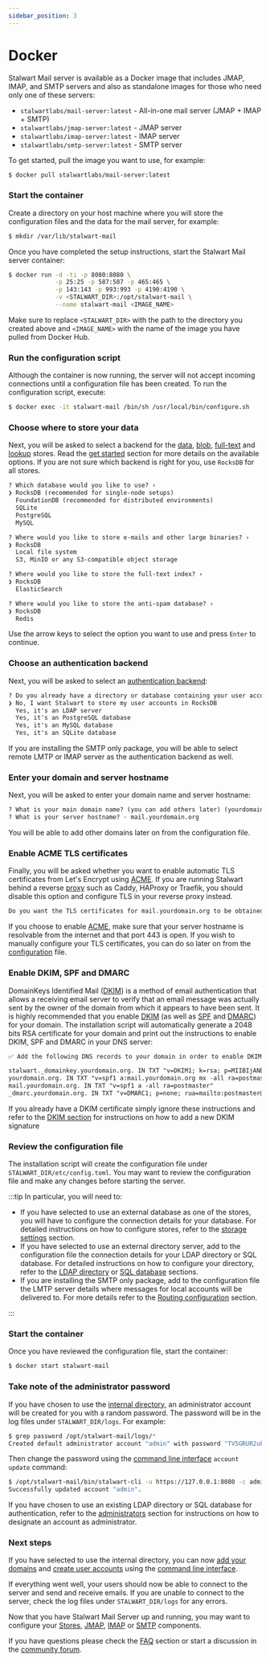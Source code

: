 ```yaml
---
sidebar_position: 3
---
```


# Docker

Stalwart Mail server is available as a Docker image that includes JMAP, IMAP, and SMTP servers and also as standalone images for those who need only one of these servers:

- `stalwartlabs/mail-server:latest` - All-in-one mail server (JMAP + IMAP + SMTP)
- `stalwartlabs/jmap-server:latest` - JMAP server
- `stalwartlabs/imap-server:latest` - IMAP server
- `stalwartlabs/smtp-server:latest` - SMTP server

To get started, pull the image you want to use, for example:

```bash
$ docker pull stalwartlabs/mail-server:latest
```

### Start the container

Create a directory on your host machine where you will store the configuration files and the data for the mail server, for example:

```bash
$ mkdir /var/lib/stalwart-mail
```

Once you have completed the setup instructions, start the Stalwart Mail server container:

```bash
$ docker run -d -ti -p 8080:8080 \
             -p 25:25 -p 587:587 -p 465:465 \
             -p 143:143 -p 993:993 -p 4190:4190 \
             -v <STALWART_DIR>:/opt/stalwart-mail \
             --name stalwart-mail <IMAGE_NAME>
```

Make sure to replace `<STALWART_DIR>` with the path to the directory you created above and `<IMAGE_NAME>` with the name of the image you have pulled from Docker Hub.

### Run the configuration script

Although the container is now running, the server will not accept incoming connections until a configuration file has been created. To run the configuration script, execute:

```bash
$ docker exec -it stalwart-mail /bin/sh /usr/local/bin/configure.sh
```

### Choose where to store your data

Next, you will be asked to select a backend for the [data](/docs/storage/data), [blob](/docs/storage/blob), [full-text](/docs/storage/fts) and [lookup](/docs/storage/lookup) stores. Read the [get started](/docs/get-started#choosing-storage-backends) section for more details on the available options. If you are not sure which backend is right for you, use `RocksDB` for all stores.

```txt
? Which database would you like to use? ›
❯ RocksDB (recommended for single-node setups)
  FoundationDB (recommended for distributed environments)
  SQLite
  PostgreSQL
  MySQL

? Where would you like to store e-mails and other large binaries? ›
❯ RocksDB
  Local file system
  S3, MinIO or any S3-compatible object storage

? Where would you like to store the full-text index? ›
❯ RocksDB
  ElasticSearch

? Where would you like to store the anti-spam database? ›
❯ RocksDB
  Redis
```

Use the arrow keys to select the option you want to use and press `Enter` to continue.

### Choose an authentication backend

Next, you will be asked to select an [authentication backend](/docs/get-started#supported-authentication-backends):

```txt
? Do you already have a directory or database containing your user accounts? ›
❯ No, I want Stalwart to store my user accounts in RocksDB
  Yes, it's an LDAP server
  Yes, it's an PostgreSQL database
  Yes, it's an MySQL database
  Yes, it's an SQLite database
```

If you are installing the SMTP only package, you will be able to select remote LMTP or IMAP server as the authentication backend as well.

### Enter your domain and server hostname

Next, you will be asked to enter your domain name and server hostname:

```txt
? What is your main domain name? (you can add others later) (yourdomain.org) ›
? What is your server hostname? · mail.yourdomain.org
```

You will be able to add other domains later on from the configuration file.

### Enable ACME TLS certificates

Finally, you will be asked whether you want to enable automatic TLS certificates from Let's Encrypt using [ACME](/docs/server/tls/acme). If you are running Stalwart behind a reverse [proxy](/docs/server/proxy) such as Caddy, HAProxy or Traefik, you should disable this option and configure TLS in your reverse proxy instead.

```txt
Do you want the TLS certificates for mail.yourdomain.org to be obtained automatically from Let's Encrypt using ACME? [Y/n] 
```

If you choose to enable [ACME](/docs/server/tls/acme), make sure that your server hostname is resolvable from the internet and that port 443 is open. If you wish to manually configure your TLS certificates, you can do so later on from the [configuration](/docs/server/tls/certificates) file.

### Enable DKIM, SPF and DMARC

DomainKeys Identified Mail ([DKIM](/docs/smtp/authentication/dkim/overview)) is a method of email authentication that allows a receiving email server to verify that an email message was actually sent by the owner of the domain from which it appears to have been sent. It is highly recommended that you enable [DKIM](/docs/smtp/authentication/dkim/overview) (as well as [SPF](/docs/smtp/authentication/spf) and [DMARC](/docs/smtp/authentication/dmarc)) for your domain. The installation script will automatically generate a 2048 bits RSA certificate for your domain and print out the instructions to enable DKIM, SPF and DMARC in your DNS server:

```txt
✅ Add the following DNS records to your domain in order to enable DKIM, SPF and DMARC:

stalwart._domainkey.yourdomain.org. IN TXT "v=DKIM1; k=rsa; p=MIIBIjANBgkqhkiG9w0BAQEFAAOCAQ8AMIIBCgKCAQEA0esfx6olNOH0d+AO8lcOST2H/sbJ04OCDOAq0oFmGXISj8HB8DUWzqUIIfWV7GzXZq/y/4dQHcxRXN3lNGSCSG8r7H+S57nqFEjvpFeGhYdqFaXXuD6StUgHgR/Oh1P6nO4NmCvO2jgQaRvZALw7PTkf4X9wnLR+Q9I1L8fu5BuclpuoE8cBJzT+oWwvHWDbIBn4DRVNCi1sa1YWhevKgw6OCsmGIUDbAKApX4fA3O80WjF0jF0CpijAI6jibmO5Ajs6zJDlzaumnprfyz4XHIqVTBL3P2z5xA7skQjK1L8vB2ZGYWrXHiwpR5ZQ5nM8AWM5lyp2zwVxhpxFRokxkQIDAQAB"
yourdomain.org. IN TXT "v=spf1 a:mail.yourdomain.org mx -all ra=postmaster"
mail.yourdomain.org. IN TXT "v=spf1 a -all ra=postmaster"
_dmarc.yourdomain.org. IN TXT "v=DMARC1; p=none; rua=mailto:postmaster@yourdomain.org; ruf=mailto:postmaster@yourdomain.org"
```

If you already have a DKIM certificate simply ignore these instructions and refer to the [DKIM section](/docs/smtp/authentication/dkim/overview) for instructions on how to add a new DKIM signature

### Review the configuration file

The installation script will create the configuration file under `STALWART_DIR/etc/config.toml`. You may want to review the configuration file and make any changes before starting the server.

:::tip In particular, you will need to:

- If you have selected to use an external database as one of the stores, you will have to configure the connection details for your database. For detailed instructions on how to configure stores, refer to the [storage settings](/docs/storage/overview) section.
- If you have selected to use an external directory server, add to the configuration file the connection details for your LDAP directory or SQL database. For detailed instructions on how to configure your directory, refer to the [LDAP directory](/docs/directory/types/ldap) or [SQL database](/docs/directory/types/sql) sections.
- If you are installing the SMTP only package, add to the configuration file the LMTP server details where messages for local accounts will be delivered to. For more details refer to the [Routing configuration](/docs/smtp/outbound/routing) section.

:::

### Start the container

Once you have reviewed the configuration file, start the container:

```bash
$ docker start stalwart-mail
```

### Take note of the administrator password

If you have chosen to use the [internal directory](/docs/directory/types/internal), an administrator account will be created for you with a random password. The password will be in the log files under `STALWART_DIR/logs`. For example:

```bash
$ grep password /opt/stalwart-mail/logs/*
Created default administrator account "admin" with password "TV5GRUR2ub5b".
```

Then change the password using the [command line interface](/docs/management/overview) `account update` command:

```bash
$ /opt/stalwart-mail/bin/stalwart-cli -u https://127.0.0.1:8080 -c admin:TV5GRUR2ub5b account update admin -p my_new_password
Successfully updated account "admin".
```

If you have chosen to use an existing LDAP directory or SQL database for authentication, refer to the [administrators](/docs/directory/users#administrators) section for instructions on how to designate an account as administrator.

### Next steps

If you have selected to use the internal directory, you can now [add your domains](/docs/management/directory/domains) and [create user accounts](/docs/management/directory/accounts) using the [command line interface](/docs/management/overview).

If everything went well, your users should now be able to connect to the server and send and receive emails. If you are unable to connect to the server, check the log files under `STALWART_DIR/logs` for any errors.

Now that you have Stalwart Mail Server up and running, you may want to configure your [Stores](/docs/storage/overview), [JMAP](/docs/jmap/overview), [IMAP](/docs/imap/overview) or [SMTP](/docs/smtp/overview) components.

If you have questions please check the [FAQ](/docs/faq) section or start a discussion in the [community forum](https://github.com/stalwartlabs/mail-server/discussions).
